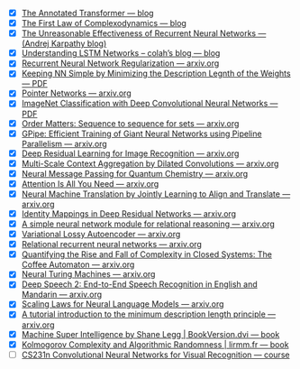- [x] [The Annotated Transformer — blog](https://nlp.seas.harvard.edu/annotated-transformer/)
- [x] [The First Law of Complexodynamics — blog](https://scottaaronson.blog/?p=762)
- [x] [The Unreasonable Effectiveness of Recurrent Neural Networks — (Andrej Karpathy blog)](https://karpathy.github.io/2015/05/21/rnn-effectiveness/)
- [x] [Understanding LSTM Networks – colah’s blog — blog](https://colah.github.io/posts/2015-08-Understanding-LSTMs/)
- [x] [Recurrent Neural Network Regularization — arxiv.org](https://arxiv.org/pdf/1409.2329.pdf)
- [x] [Keeping NN Simple by Minimizing the Description Legnth of the Weights — PDF](https://www.cs.toronto.edu/~hinton/absps/colt93.pdf)
- [x] [Pointer Networks — arxiv.org](https://arxiv.org/pdf/1506.03134.pdf)
- [x] [ImageNet Classification with Deep Convolutional Neural Networks — PDF](https://proceedings.neurips.cc/paper_files/paper/2012/file/c399862d3b9d6b76c8436e924a68c45b-Paper.pdf)
- [x] [Order Matters: Sequence to sequence for sets — arxiv.org](https://arxiv.org/pdf/1511.06391.pdf)
- [x] [GPipe: Efficient Training of Giant Neural Networks using Pipeline Parallelism — arxiv.org](https://arxiv.org/pdf/1811.06965.pdf)
- [x] [Deep Residual Learning for Image Recognition — arxiv.org](https://arxiv.org/pdf/1512.03385.pdf)
- [x] [Multi-Scale Context Aggregation by Dilated Convolutions — arxiv.org](https://arxiv.org/pdf/1511.07122.pdf)
- [x] [Neural Message Passing for Quantum Chemistry — arxiv.org](https://arxiv.org/pdf/1704.01212.pdf)
- [x] [Attention Is All You Need — arxiv.org](https://arxiv.org/pdf/1706.03762.pdf)
- [x] [Neural Machine Translation by Jointly Learning to Align and Translate — arxiv.org](https://arxiv.org/pdf/1409.0473.pdf)
- [x] [Identity Mappings in Deep Residual Networks — arxiv.org](https://arxiv.org/pdf/1603.05027.pdf)
- [x] [A simple neural network module for relational reasoning — arxiv.org](https://arxiv.org/pdf/1706.01427.pdf)
- [x] [Variational Lossy Autoencoder — arxiv.org](https://arxiv.org/pdf/1611.02731.pdf)
- [x] [Relational recurrent neural networks — arxiv.org](https://arxiv.org/pdf/1806.01822.pdf)
- [x] [Quantifying the Rise and Fall of Complexity in Closed Systems: The Coffee Automaton — arxiv.org](https://arxiv.org/pdf/1405.6903.pdf)
- [x] [Neural Turing Machines — arxiv.org](https://arxiv.org/pdf/1410.5401.pdf)
- [x] [Deep Speech 2: End-to-End Speech Recognition in English and Mandarin — arxiv.org](https://arxiv.org/pdf/1512.02595.pdf)
- [x] [Scaling Laws for Neural Language Models — arxiv.org](https://arxiv.org/pdf/2001.08361.pdf)
- [x] [A tutorial introduction to the minimum description length principle — arxiv.org](https://arxiv.org/pdf/math/0406077.pdf)
- [x] [Machine Super Intelligence by Shane Legg | BookVersion.dvi — book](https://www.vetta.org/documents/Machine_Super_Intelligence.pdf)
- [x] [Kolmogorov Complexity and Algorithmic Randomness | lirmm.fr — book](https://www.lirmm.fr/~ashen/kolmbook-eng-scan.pdf)
- [ ] [CS231n Convolutional Neural Networks for Visual Recognition — course](https://cs231n.github.io/)
